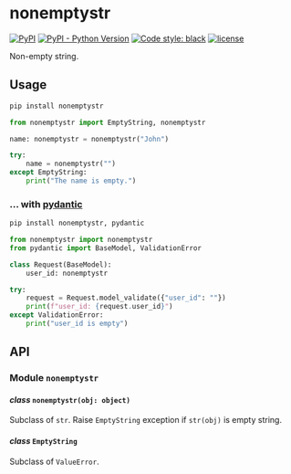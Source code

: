 # nonemptystr

[![PyPI](https://img.shields.io/pypi/v/nonemptystr)](https://pypi.org/project/nonemptystr/)
[![PyPI - Python Version](https://img.shields.io/pypi/pyversions/nonemptystr)](https://pypi.org/project/nonemptystr/)
[![Code style: black](https://img.shields.io/badge/code%20style-black-000000.svg)](https://github.com/psf/black)
[![license](https://img.shields.io/github/license/nekonoshiri/nonemptystr)](https://github.com/nekonoshiri/nonemptystr/blob/main/LICENSE)

Non-empty string.

## Usage

```sh
pip install nonemptystr
```

```Python
from nonemptystr import EmptyString, nonemptystr

name: nonemptystr = nonemptystr("John")

try:
    name = nonemptystr("")
except EmptyString:
    print("The name is empty.")
```

### ... with [pydantic](https://github.com/pydantic/pydantic)

```sh
pip install nonemptystr, pydantic
```

```Python
from nonemptystr import nonemptystr
from pydantic import BaseModel, ValidationError

class Request(BaseModel):
    user_id: nonemptystr

try:
    request = Request.model_validate({"user_id": ""})
    print(f"user_id: {request.user_id}")
except ValidationError:
    print("user_id is empty")
```

## API

### Module `nonemptystr`

#### *class* `nonemptystr(obj: object)`

Subclass of `str`.
Raise `EmptyString` exception if `str(obj)` is empty string.

#### *class* `EmptyString`

Subclass of `ValueError`.

